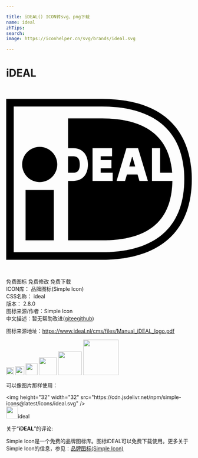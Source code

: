 ```yaml
---

title: iDEAL() ICON转svg、png下载
name: ideal
zhTips: 
search: 
image: https://iconhelper.cn/svg/brands/ideal.svg

---
```


# iDEAL  <small style="font-size: 60%;font-weight: 100"></small>

<div id="svg" class="svg-wrap">
<svg role="img" viewBox="0 0 24 24" xmlns="http://www.w3.org/2000/svg"><title>iDEAL icon</title><path d="M.975 2.61v18.782h11.411c6.89 0 10.64-3.21 10.64-9.415 0-6.377-4.064-9.367-10.64-9.367H.975zm11.411-.975C22.491 1.635 24 8.115 24 11.977c0 6.7-4.124 10.39-11.614 10.39H0V1.635h12.386z M2.506 13.357h3.653v6.503H2.506z M6.602 10.082a2.27 2.27 0 1 1-4.54 0 2.27 2.27 0 0 1 4.54 0m1.396-1.057v2.12h.65c.45 0 .867-.13.867-1.077 0-.924-.463-1.043-.867-1.043h-.65zm10.85-1.054h1.053v3.174h1.56c-.428-5.758-4.958-7.002-9.074-7.002H7.999v3.83h.65c1.183 0 1.92.803 1.92 2.095 0 1.333-.719 2.129-1.92 2.129h-.65v7.665h4.388c6.692 0 9.021-3.107 9.103-7.665h-2.64V7.97zm-2.93 2.358h.76l-.348-1.195h-.063l-.35 1.195zm-1.643 1.87l1.274-4.228h1.497l1.274 4.227h-1.095l-.239-.818H15.61l-.24.818h-1.095zm-.505-1.054v1.052h-2.603V7.973h2.519v1.052h-1.467v.49h1.387v1.05H12.22v.58h1.55z"/></svg>
</div>
<detail full-name='ideal'></detail>

<div class="detail-page">
<p>
<span><span class="badge-success badge">免费图标</span> <span class="badge-success badge">免费修改</span>  <span class="badge-success badge">免费下载</span> </span>
<br/>
<span>
ICON库：
<span class="badge-secondary badge">品牌图标(Simple Icon)</span> 
</span>
<br/>
<span>
CSS名称：
<span class="badge-secondary badge">ideal</span> 
</span>

<br/>
<span>
版本：
<span class="badge-secondary badge">2.8.0</span> 
</span>
<br/>
<span>图标来源/作者：<span class="badge-light badge">Simple Icon</span></span> 
<br/>
<span class="zh-detail">中文描述：暂无<span class="help-link"><span>帮助改进</span>(<a href="https://gitee.com/liuwave/icon-helper/edit/master/json/brands/ideal.json" target="_blank" rel="noopener noreferrer">gitee</a><a href="https://github.com/liuwave/icon-helper/edit/master/json/brands/ideal.json" target="_blank" rel="noopener noreferrer">github</a></span>)</span><br/>
</p>
</div><div class="description description alert alert-light"><p>图标来源地址：<a href="https://www.ideal.nl/cms/files/Manual_iDEAL_logo.pdf" target="_blank" rel="noopener noreferrer">https://www.ideal.nl/cms/files/Manual_iDEAL_logo.pdf</a></p></div>
<div class="alert alert-dark">
<img height="21" width="21" src="https://cdn.jsdelivr.net/npm/simple-icons@latest/icons/ideal.svg" />
<img height="24" width="24" src="https://cdn.jsdelivr.net/npm/simple-icons@latest/icons/ideal.svg" />
<img height="32" width="32" src="https://cdn.jsdelivr.net/npm/simple-icons@latest/icons/ideal.svg" />
<img height="48" width="48" src="https://cdn.jsdelivr.net/npm/simple-icons@latest/icons/ideal.svg" />
<img height="64" width="64" src="https://cdn.jsdelivr.net/npm/simple-icons@latest/icons/ideal.svg" />
<img height="96" width="96" src="https://cdn.jsdelivr.net/npm/simple-icons@latest/icons/ideal.svg" />

</div>
<div>
  <p>可以像图片那样使用：    
  </p>
  <div class="alert alert-primary" style="font-size: 14px">
    &lt;img height="32" width="32" src="https://cdn.jsdelivr.net/npm/simple-icons@latest/icons/ideal.svg" /&gt;
    <copy-btn content='<img height="32" width="32" src="https://cdn.jsdelivr.net/npm/simple-icons@latest/icons/ideal.svg" />'></copy-btn>
  </div>
  <div class="alert alert-secondary">
    <img height="32" width="32" src="https://cdn.jsdelivr.net/npm/simple-icons@latest/icons/ideal.svg" />ideal
    <copy-btn content="ideal" btn-title="复制图标名称"></copy-btn>
  </div>
</div>
<div class="icon-detail__container">
<p>关于“<b>iDEAL</b>”的评论:</p>
</div>
<Vssue title="关于“iDEAL”的评论" />
<div><p>Simple Icon是一个免费的品牌图标库。图标iDEAL可以免费下载使用。更多关于  Simple Icon的信息，参见：<a target="_blank" href="https://iconhelper.cn/brands.html">品牌图标(Simple Icon)</a>
</p></div>
